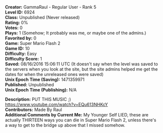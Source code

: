 **Creator:** GammaRaul - Regular User - Rank 5 <br>
**Level ID:** 6924 <br>
**Class:** Unpublished (Never released) <br>
**Rating:** 0% <br>
**Votes:** 0 <br>
**Plays:** 1 (Somehow; It probably was me, or maybe one of the admins.) <br>
**Favorited by:** 0 <br>
**Game:** Super Mario Flash 2 <br>
**Game ID:** 10 <br>
**Difficulty:** Easy <br>
**Difficulty Score:** 1 <br>
**Saved:** 08/16/2016 15:06:11 UTC (It doesn't say when the level was saved to the servers when you look at the site, but the site admins helped me get the dates for when the unreleased ones were saved) <br>
**Unix Epoch Time (Saving):** 1471359971 <br>
**Published:** Unpublished <br>
**Unix Epoch Time (Publishing):** N/A

**Description:**  PUT THIS MUSIC ;) <br>
https://www.youtube.com/watch?v=EQu613NHKcY <br>
**Contributors:** Made By Raul <br>
**Additional Comments by Current Me:** My Younger Self LIED, these are actually THIRTEEN ways you can die in Super Mario Flash 2, unless there's a way to get to the bridge up above that I missed somehow.
